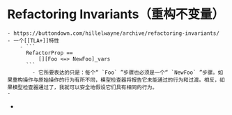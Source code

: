 # Refactoring Invariants（重构不变量）
	- https://buttondown.com/hillelwayne/archive/refactoring-invariants/
	- 一个[[TLA+]]特性
		- ```
		  RefactorProp ==
		      [][Foo <=> NewFoo]_vars
		  ```
			- 它所要表达的只是：每个“ `Foo` ”步骤也必须是一个“ `NewFoo` ”步骤。如果重构操作与原始操作的行为有所不同，模型检查器将报告它未能通过的行为和过渡。相反，如果模型检查器通过了，我就可以安全地假设它们具有相同的行为。
	-
-